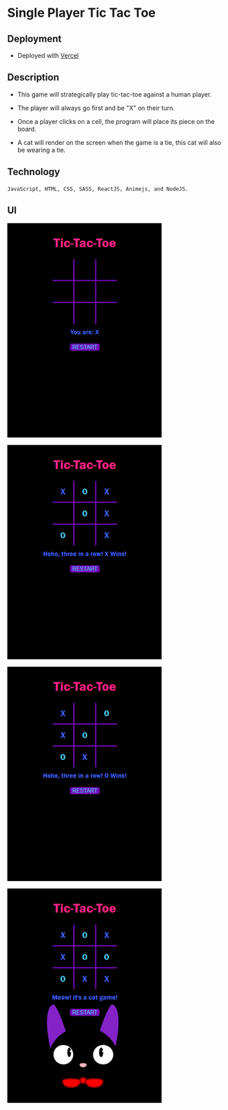 # Single Player Tic Tac Toe

## Deployment

+ Deployed with [Vercel](https://single-player-tic-tac-toe.vercel.app/)
  
## Description

+ This game will strategically play tic-tac-toe against a human player.

+ The player will always go first and be "X" on their turn.

+ Once a player clicks on a cell, the program will place its piece on the board.

+ A cat will render on the screen when the game is a tie, this cat will also be wearing a tie.


## Technology

```
JavaScript, HTML, CSS, SASS, ReactJS, Animejs, and NodeJS.
 ```

## UI

![Empty board when the game starts](/images/empty-board.png)

![Board state when x-wins](/images/x-wins.png)

![Board state when o-wins](/images/o-wins.png)

![Board state when there is a cat-game](/images/cat-game.png)
